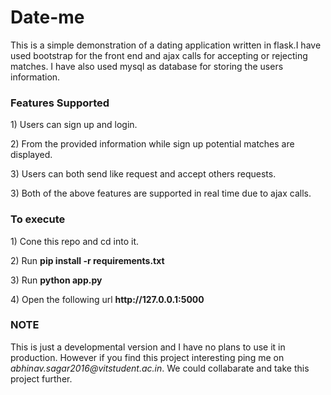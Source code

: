 # Date-me
This is a simple demonstration of a dating application written in flask.I have used bootstrap for the front end and ajax calls for accepting or rejecting matches. I have also used mysql as database for storing the users information.

<h3>Features Supported</h3>

<p>1) Users can sign up and login.<p>
<p>2) From the provided information while sign up potential matches are displayed.</p>
<p>3) Users can both send like request and accept others requests.</p>
<p>3) Both of the above features are supported in real time due to ajax calls.</p>

<h3>To execute</h3>

<p>1) Cone this repo and cd into it.</p>
<p>2) Run <b>pip install -r requirements.txt</b></p>
<p>3) Run <b>python app.py</b></p>
<p>4) Open the following url <b>http://127.0.0.1:5000</b><p>

<h3>NOTE</h3>

<p>This is just a developmental version and I have no plans to use it in production. However if you find this project interesting ping me on <i>abhinav.sagar2016@vitstudent.ac.in</i>. We could collabarate and take this project further.</p>
